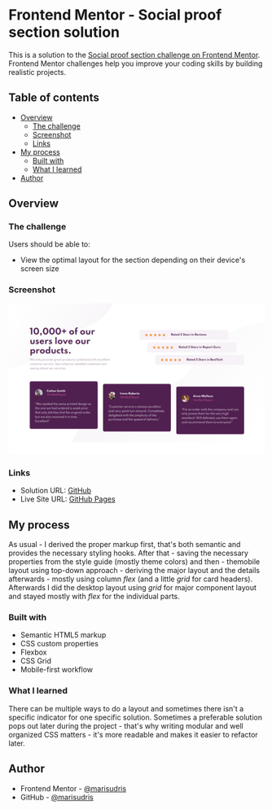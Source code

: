 # Frontend Mentor - Social proof section solution

This is a solution to the [Social proof section challenge on Frontend Mentor](https://www.frontendmentor.io/challenges/social-proof-section-6e0qTv_bA). Frontend Mentor challenges help you improve your coding skills by building realistic projects.

## Table of contents

- [Overview](#overview)
  - [The challenge](#the-challenge)
  - [Screenshot](#screenshot)
  - [Links](#links)
- [My process](#my-process)
  - [Built with](#built-with)
  - [What I learned](#what-i-learned)
- [Author](#author)

## Overview

### The challenge

Users should be able to:

- View the optimal layout for the section depending on their device's screen size

### Screenshot

![](./design/my-solution.png)

### Links

- Solution URL: [GitHub](https://github.com/marisudris/frontend-mentor-social-proof-section)
- Live Site URL: [GitHub Pages](https://marisudris.github.io/frontend-mentor-social-proof-section/)

## My process

As usual - I derived the proper markup first, that's both semantic and provides the necessary styling hooks.
After that - saving the necessary properties from the style guide (mostly theme colors) and then - themobile layout using top-down approach - deriving the major layout and the details afterwards - mostly using column _flex_ (and a little _grid_ for card headers).
Afterwards I did the desktop layout using _grid_ for major component layout and stayed mostly with
_flex_ for the individual parts.

### Built with

- Semantic HTML5 markup
- CSS custom properties
- Flexbox
- CSS Grid
- Mobile-first workflow

### What I learned

There can be multiple ways to do a layout and sometimes there isn't a specific indicator for one specific solution. Sometimes a preferable solution pops out later during the project - that's why writing modular and well organized CSS matters - it's more readable and makes it easier to refactor later.

## Author

- Frontend Mentor - [@marisudris](https://www.frontendmentor.io/profile/marisudris)
- GitHub - [@marisudris](https://www.github.com/marisudris)
